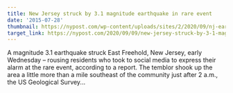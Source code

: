 ```yaml
---
title: New Jersey struck by 3.1 magnitude earthquake in rare event
date: '2015-07-28'
thumbnail: https://nypost.com/wp-content/uploads/sites/2/2020/09/nj-earthquake-60.jpg?quality=90&strip=all
target_link: https://nypost.com/2020/09/09/new-jersey-struck-by-3-1-magnitude-earthquake-in-rare-event/
---
```

A magnitude 3.1 earthquake struck East Freehold, New Jersey, early Wednesday – rousing residents who took to social media to express their alarm at the rare event, according to a report. The temblor shook up the area a little more than a mile southeast of the community just after 2 a.m., the US Geological Survey... 